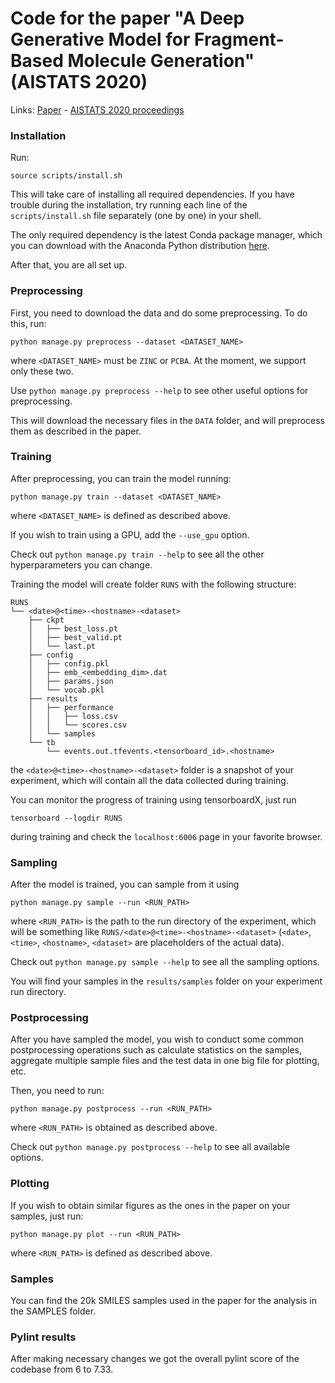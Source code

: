 # Code for the paper "A Deep Generative Model for Fragment-Based Molecule Generation" (AISTATS 2020)

Links:  [Paper](http://proceedings.mlr.press/v108/podda20a/podda20a.pdf) - [AISTATS 2020 proceedings](http://proceedings.mlr.press/v108/)

### Installation

Run:

`source scripts/install.sh`

This will take care of installing all required dependencies.
If you have trouble during the installation, try running each line of the `scripts/install.sh` file separately (one by one) in your shell.

The only required dependency is the latest Conda package manager, which you can download with the Anaconda Python distribution [here](https://www.anaconda.com/distribution/).

After that, you are all set up.


### Preprocessing

First, you need to download the data and do some preprocessing. To do this, run:

`python manage.py preprocess --dataset <DATASET_NAME>`

where `<DATASET_NAME>` must be `ZINC` or `PCBA`. At the moment, we support only these two.

Use `python manage.py preprocess --help` to see other useful options for preprocessing.

This will download the necessary files in the `DATA` folder, and will preprocess them as described in the paper.


### Training

After preprocessing, you can train the model running:

`python manage.py train --dataset <DATASET_NAME>`

where `<DATASET_NAME>` is defined as described above.

If you wish to train using a GPU, add the `--use_gpu` option.

Check out `python manage.py train --help` to see all the other hyperparameters you can change.

Training the model will create folder `RUNS` with the following structure:

```
RUNS
└── <date>@<time>-<hostname>-<dataset>
    ├── ckpt
    │   ├── best_loss.pt
    │   ├── best_valid.pt
    │   └── last.pt
    ├── config
    │   ├── config.pkl
    │   ├── emb_<embedding_dim>.dat
    │   ├── params.json
    │   └── vocab.pkl
    ├── results
    │   ├── performance
    │   │   ├── loss.csv
    │   │   └── scores.csv
    │   └── samples
    └── tb
        └── events.out.tfevents.<tensorboard_id>.<hostname>
```


the `<date>@<time>-<hostname>-<dataset>` folder is a snapshot of your experiment, which will contain all the data collected during training.

You can monitor the progress of training using tensorboardX, just run

`tensorboard --logdir RUNS`

during training and check the `localhost:6006` page in your favorite browser.


### Sampling

After the model is trained, you can sample from it using

`python manage.py sample --run <RUN_PATH>`

where `<RUN_PATH>` is the path to the run directory of the experiment, which will be something like `RUNS/<date>@<time>-<hostname>-<dataset>` (`<date>`, `<time>`, `<hostname>`, `<dataset>` are placeholders of the actual data).

Check out `python manage.py sample --help` to see all the sampling options.

You will find your samples in the `results/samples` folder on your experiment run directory.


### Postprocessing

After you have sampled the model, you wish to conduct some common postprocessing operations such as calculate statistics on the samples, aggregate multiple sample files and the test data in one big file for plotting, etc.

Then, you need to run:

`python manage.py postprocess --run <RUN_PATH>`

where `<RUN_PATH>` is obtained as described above.

Check out `python manage.py postprocess --help` to see all available options.


### Plotting

If you wish to obtain similar figures as the ones in the paper on your samples, just run:

`python manage.py plot --run <RUN_PATH>`

where `<RUN_PATH>` is defined as described above.

### Samples

You can find the 20k SMILES samples used in the paper for the analysis in the SAMPLES folder.

### Pylint results

After making necessary changes we got the overall pylint score of the codebase from 6 to 7.33.
